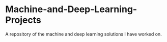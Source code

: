 # Machine-and-Deep-Learning-Projects
A repository of the machine and deep learning solutions I have worked on.
